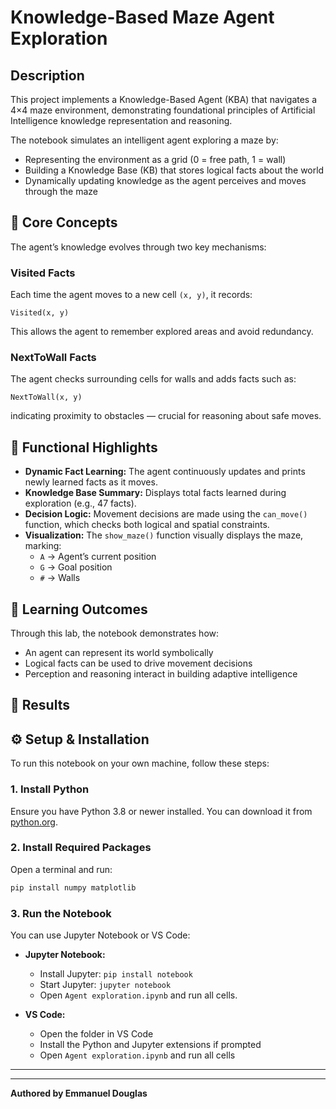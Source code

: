 # Knowledge-Based Maze Agent Exploration

## Description

This project implements a Knowledge-Based Agent (KBA) that navigates a 4×4 maze environment, demonstrating foundational principles of Artificial Intelligence knowledge representation and reasoning.

The notebook simulates an intelligent agent exploring a maze by:
- Representing the environment as a grid (0 = free path, 1 = wall)
- Building a Knowledge Base (KB) that stores logical facts about the world
- Dynamically updating knowledge as the agent perceives and moves through the maze

## 🧠 Core Concepts

The agent’s knowledge evolves through two key mechanisms:

### Visited Facts
Each time the agent moves to a new cell `(x, y)`, it records:
```
Visited(x, y)
```
This allows the agent to remember explored areas and avoid redundancy.

### NextToWall Facts
The agent checks surrounding cells for walls and adds facts such as:
```
NextToWall(x, y)
```
indicating proximity to obstacles — crucial for reasoning about safe moves.

## 🚀 Functional Highlights

- **Dynamic Fact Learning:** The agent continuously updates and prints newly learned facts as it moves.
- **Knowledge Base Summary:** Displays total facts learned during exploration (e.g., 47 facts).
- **Decision Logic:** Movement decisions are made using the `can_move()` function, which checks both logical and spatial constraints.
- **Visualization:** The `show_maze()` function visually displays the maze, marking:
  - `A` → Agent’s current position
  - `G` → Goal position
  - `#` → Walls

## 🧩 Learning Outcomes

Through this lab, the notebook demonstrates how:
- An agent can represent its world symbolically
- Logical facts can be used to drive movement decisions
- Perception and reasoning interact in building adaptive intelligence

## 🏁 Results


## ⚙️ Setup & Installation

To run this notebook on your own machine, follow these steps:

### 1. Install Python
Ensure you have Python 3.8 or newer installed. You can download it from [python.org](https://www.python.org/downloads/).

### 2. Install Required Packages
Open a terminal and run:
```bash
pip install numpy matplotlib
```

### 3. Run the Notebook
You can use Jupyter Notebook or VS Code:

- **Jupyter Notebook:**
  - Install Jupyter: `pip install notebook`
  - Start Jupyter: `jupyter notebook`
  - Open `Agent exploration.ipynb` and run all cells.

- **VS Code:**
  - Open the folder in VS Code
  - Install the Python and Jupyter extensions if prompted
  - Open `Agent exploration.ipynb` and run all cells

---

---

**Authored by Emmanuel Douglas**
